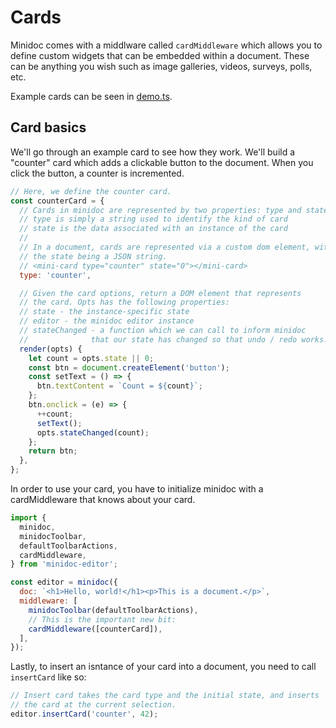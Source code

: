 # Cards

Minidoc comes with a middlware called `cardMiddleware` which allows you to define custom widgets that can be embedded within a document. These can be anything you wish such as image galleries, videos, surveys, polls, etc.

Example cards can be seen in [demo.ts](../public/demo.ts).

## Card basics

We'll go through an example card to see how they work. We'll build a "counter" card which adds a clickable button to the document. When you click the button, a counter is incremented.

```js
// Here, we define the counter card.
const counterCard = {
  // Cards in minidoc are represented by two properties: type and state.
  // type is simply a string used to identify the kind of card
  // state is the data associated with an instance of the card
  //
  // In a document, cards are represented via a custom dom element, with
  // the state being a JSON string.
  // <mini-card type="counter" state="0"></mini-card>
  type: 'counter',

  // Given the card options, return a DOM element that represents
  // the card. Opts has the following properties:
  // state - the instance-specific state
  // editor - the minidoc editor instance
  // stateChanged - a function which we can call to inform minidoc
  //              that our state has changed so that undo / redo works.
  render(opts) {
    let count = opts.state || 0;
    const btn = document.createElement('button');
    const setText = () => {
      btn.textContent = `Count = ${count}`;
    };
    btn.onclick = (e) => {
      ++count;
      setText();
      opts.stateChanged(count);
    };
    return btn;
  },
};
```

In order to use your card, you have to initialize minidoc with a cardMiddleware that knows about your card.

```js
import {
  minidoc,
  minidocToolbar,
  defaultToolbarActions,
  cardMiddleware,
} from 'minidoc-editor';

const editor = minidoc({
  doc: `<h1>Hello, world!</h1><p>This is a document.</p>`,
  middleware: [
    minidocToolbar(defaultToolbarActions),
    // This is the important new bit:
    cardMiddleware([counterCard]),
  ],
});

```

Lastly, to insert an isntance of your card into a document, you need to call `insertCard` like so:


```js
// Insert card takes the card type and the initial state, and inserts
// the card at the current selection.
editor.insertCard('counter', 42);
```
